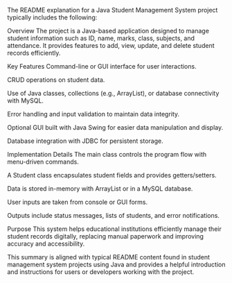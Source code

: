 The README explanation for a Java Student Management System project typically includes the following:

Overview
The project is a Java-based application designed to manage student information such as ID, name, marks, class, subjects, and attendance. It provides features to add, view, update, and delete student records efficiently.

Key Features
Command-line or GUI interface for user interactions.

CRUD operations on student data.

Use of Java classes, collections (e.g., ArrayList), or database connectivity with MySQL.

Error handling and input validation to maintain data integrity.

Optional GUI built with Java Swing for easier data manipulation and display.

Database integration with JDBC for persistent storage.

Implementation Details
The main class controls the program flow with menu-driven commands.

A Student class encapsulates student fields and provides getters/setters.

Data is stored in-memory with ArrayList or in a MySQL database.

User inputs are taken from console or GUI forms.

Outputs include status messages, lists of students, and error notifications.

Purpose
This system helps educational institutions efficiently manage their student records digitally, replacing manual paperwork and improving accuracy and accessibility.

This summary is aligned with typical README content found in student management system projects using Java and provides a helpful introduction and instructions for users or developers working with the project.
